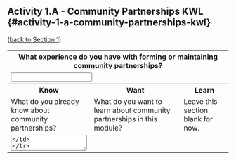 ## Activity 1.A - Community Partnerships KWL {#activity-1-a-community-partnerships-kwl}

([back to Section 1](../1_introduction/section_1_activities.md))

<table class="table-format2"><tr>
<th colspan="3">What experience do you have with forming or maintaining community partnerships?</th>
</tr>
<tr>
<td colspan="3"><input type="text"></td>
</tr>
<tr>
<th>Know</th>
<th>Want</th>
<th>Learn</th>
</tr>
<tr>
<td>What do you already know about community partnerships? </td>
<td>What do you want to learn about community partnerships in this module?</td>
<td>Leave this section blank for now.</td>
</tr>
<tr>
<td><textarea style="width: 100%;"/></td>
</tr>

</table>